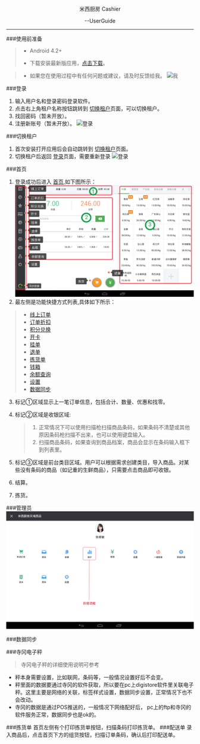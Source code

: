 <center>米西厨房 Cashier 

--UserGuide</center>
******


###使用前准备
> * Android 4.2+
> 
> * 下载安装最新版应用，[点击下载](https://beta.bugly.qq.com/ilzr "最新版本 v1.22.1.313")。

> * 如果您在使用过程中有任何问题或建议，请及时反馈给我。
![我](screenshot/我的微信 '关注我的微信')



###<a name="signin">登录</a>

1. 输入用户名和登录密码登录软件。
2. 点击右上角租户名称按钮跳转到 [切换租户](#hostserver)页面，可以切换租户。
3. 找回密码（暂未开放）。
4. 注册新账号（暂未开放）。
![登录](screenshot/001-登录.png '登录')

###<a name="hostserver">切换租户</a>

1. 首次安装打开应用后会自动跳转到 [切换租户](#hostserver)页面。
2. 切换租户后返回 [登录](#signin)页面，需要重新登录
![登录](screenshot/002-切换租户.png '切换租户')

###<a name="home">首页</a>

1. 登录成功后进入 [首页](#main),如下图所示：
![登录](003-首页.png '首页')
2. 最左侧是功能快捷方式列表,具体如下所示：
> * [线上订单](#signin)
> * [订单折扣](#signin)
> * [积分兑换](#signin)
> * [开卡](#signin)
> * [挂单](#signin)
> * [退单](#signin)
> * [拣货单](#signin)
> * [钱箱](#signin)
> * [余额查询](#signin)
> * [设置](#administrator)
> * [数据同步](#signin)


3. 标记①区域显示上一笔订单信息，包括合计、数量、优惠和找零。
4. 标记②区域是收银区域:
	> 1. 正常情况下可以使用扫描枪扫描商品条码，如果条码不清楚或其他原因条码枪扫描不出来，也可以使用键盘输入。
	> 2. 扫描商品条码，如果查询到商品档案，商品会显示在条码输入框下到列表里。
	
5. 标记③区域是前台类目区域。用户可以根据需求创建类目，导入商品。对某些没有条码的商品（如记重的生鲜商品），只需要点击商品即可收银。
6. 结算。
7. 拣货。


###<a name="administrator">管理员</a>
![管理员](设置页面.png '管理员')

###<a name="data sync">数据同步</a>

###<a name="digi">寺冈电子秤</a>
> 寺冈电子秤的详细使用说明可参考[]()

* 秤本身需要设置，比如联网，条码等，一般情况设置好后不会变。
* 秤里面的数据要通过寺冈的软件获取，所以要在pc上digistore软件里关联电子秤。这里主要是网络的关联，标签样式设置，数据同步设置，正常情况下也不会改动。
* 寺冈的数据是通过POS推送的，一般情况下网络配好后，  pc上的ftp和寺冈的软件服务正常，数据同步也是ok的。

###拣货单
首页左侧有个打印拣货单按钮，扫描条码打印拣货单。
###配送单
录入商品后，点击首页下方的组货按钮，扫描订单条码，确认后打印配送单。
